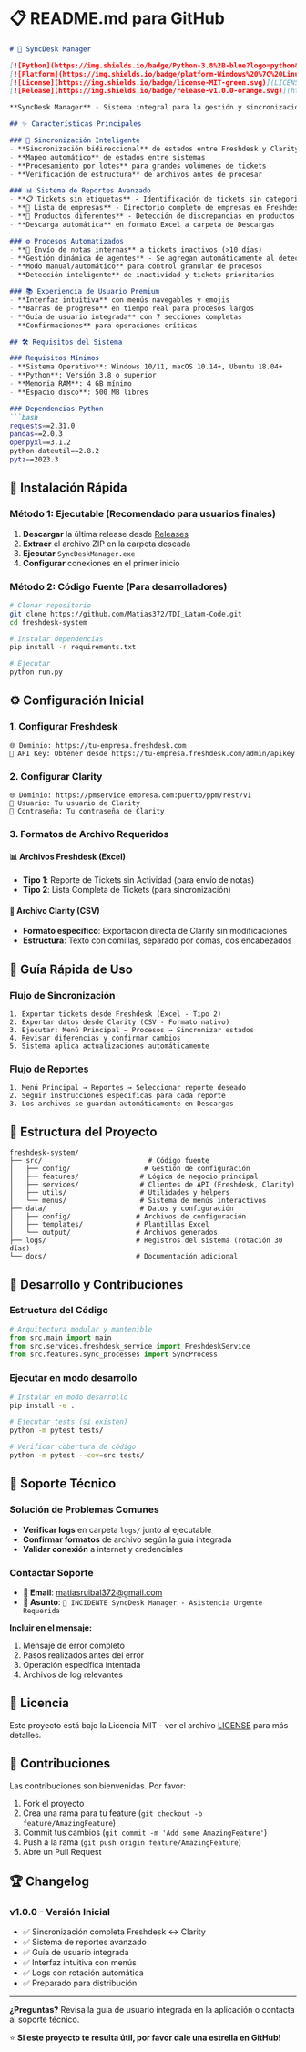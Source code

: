 # 📋 README.md para GitHub

```markdown
# 🚀 SyncDesk Manager

[![Python](https://img.shields.io/badge/Python-3.8%2B-blue?logo=python&logoColor=white)](https://www.python.org/)
[![Platform](https://img.shields.io/badge/platform-Windows%20%7C%20Linux-lightgrey.svg)]()
[![License](https://img.shields.io/badge/license-MIT-green.svg)](LICENSE)
[![Release](https://img.shields.io/badge/release-v1.0.0-orange.svg)](https://github.com/tu-usuario/sync-desk-manager/releases)

**SyncDesk Manager** - Sistema integral para la gestión y sincronización de tickets entre **Freshdesk** y **Clarity**, diseñado para optimizar flujos de trabajo y mantener consistencia entre sistemas.

## ✨ Características Principales

### 🔄 Sincronización Inteligente
- **Sincronización bidireccional** de estados entre Freshdesk y Clarity
- **Mapeo automático** de estados entre sistemas
- **Procesamiento por lotes** para grandes volúmenes de tickets
- **Verificación de estructura** de archivos antes de procesar

### 📊 Sistema de Reportes Avanzado
- **📋 Tickets sin etiquetas** - Identificación de tickets sin categorizar
- **🏢 Lista de empresas** - Directorio completo de empresas en Freshdesk
- **🔄 Productos diferentes** - Detección de discrepancias en productos entre sistemas
- **Descarga automática** en formato Excel a carpeta de Descargas

### ⚙️ Procesos Automatizados
- **📨 Envío de notas internas** a tickets inactivos (>10 días)
- **Gestión dinámica de agentes** - Se agregan automáticamente al detectarlos
- **Modo manual/automático** para control granular de procesos
- **Detección inteligente** de inactividad y tickets prioritarios

### 📚 Experiencia de Usuario Premium
- **Interfaz intuitiva** con menús navegables y emojis
- **Barras de progreso** en tiempo real para procesos largos
- **Guía de usuario integrada** con 7 secciones completas
- **Confirmaciones** para operaciones críticas

## 🛠️ Requisitos del Sistema

### Requisitos Mínimos
- **Sistema Operativo**: Windows 10/11, macOS 10.14+, Ubuntu 18.04+
- **Python**: Versión 3.8 o superior
- **Memoria RAM**: 4 GB mínimo
- **Espacio disco**: 500 MB libres

### Dependencias Python
```bash
requests==2.31.0
pandas==2.0.3
openpyxl==3.1.2
python-dateutil==2.8.2
pytz==2023.3
```

## 🚀 Instalación Rápida

### Método 1: Ejecutable (Recomendado para usuarios finales)
1. **Descargar** la última release desde [Releases](https://github.com/Matias372/TDI_Latam-Code.git/releases)
2. **Extraer** el archivo ZIP en la carpeta deseada
3. **Ejecutar** `SyncDeskManager.exe`
4. **Configurar** conexiones en el primer inicio

### Método 2: Código Fuente (Para desarrolladores)
```bash
# Clonar repositorio
git clone https://github.com/Matias372/TDI_Latam-Code.git
cd freshdesk-system

# Instalar dependencias
pip install -r requirements.txt

# Ejecutar
python run.py
```

## ⚙️ Configuración Inicial

### 1. Configurar Freshdesk
```
🌐 Dominio: https://tu-empresa.freshdesk.com
🔑 API Key: Obtener desde https://tu-empresa.freshdesk.com/admin/apikey
```

### 2. Configurar Clarity
```
🌐 Dominio: https://pmservice.empresa.com:puerto/ppm/rest/v1
👤 Usuario: Tu usuario de Clarity
🔐 Contraseña: Tu contraseña de Clarity
```

### 3. Formatos de Archivo Requeridos

#### 📊 Archivos Freshdesk (Excel)
- **Tipo 1**: Reporte de Tickets sin Actividad (para envío de notas)
- **Tipo 2**: Lista Completa de Tickets (para sincronización)

#### 📄 Archivo Clarity (CSV)
- **Formato específico**: Exportación directa de Clarity sin modificaciones
- **Estructura**: Texto con comillas, separado por comas, dos encabezados

## 🎯 Guía Rápida de Uso

### Flujo de Sincronización
```
1. Exportar tickets desde Freshdesk (Excel - Tipo 2)
2. Exportar datos desde Clarity (CSV - Formato nativo)
3. Ejecutar: Menú Principal → Procesos → Sincronizar estados
4. Revisar diferencias y confirmar cambios
5. Sistema aplica actualizaciones automáticamente
```

### Flujo de Reportes
```
1. Menú Principal → Reportes → Seleccionar reporte deseado
2. Seguir instrucciones específicas para cada reporte
3. Los archivos se guardan automáticamente en Descargas
```

## 📁 Estructura del Proyecto

```
freshdesk-system/
├── src/                          # Código fuente
│   ├── config/                  # Gestión de configuración
│   ├── features/               # Lógica de negocio principal
│   ├── services/               # Clientes de API (Freshdesk, Clarity)
│   ├── utils/                  # Utilidades y helpers
│   └── menus/                  # Sistema de menús interactivos
├── data/                       # Datos y configuración
│   ├── config/                # Archivos de configuración
│   ├── templates/             # Plantillas Excel
│   └── output/                # Archivos generados
├── logs/                      # Registros del sistema (rotación 30 días)
└── docs/                      # Documentación adicional
```

## 🔧 Desarrollo y Contribuciones

### Estructura del Código
```python
# Arquitectura modular y mantenible
from src.main import main
from src.services.freshdesk_service import FreshdeskService
from src.features.sync_processes import SyncProcess
```

### Ejecutar en modo desarrollo
```bash
# Instalar en modo desarrollo
pip install -e .

# Ejecutar tests (si existen)
python -m pytest tests/

# Verificar cobertura de código
python -m pytest --cov=src tests/
```

## 🐛 Soporte Técnico

### Solución de Problemas Comunes
- **Verificar logs** en carpeta `logs/` junto al ejecutable
- **Confirmar formatos** de archivo según la guía integrada
- **Validar conexión** a internet y credenciales

### Contactar Soporte
- **📧 Email**: matiasruibal372@gmail.com
- **📝 Asunto**: `🚨 INCIDENTE SyncDesk Manager - Asistencia Urgente Requerida`

**Incluir en el mensaje:**
1. Mensaje de error completo
2. Pasos realizados antes del error
3. Operación específica intentada
4. Archivos de log relevantes

## 📄 Licencia

Este proyecto está bajo la Licencia MIT - ver el archivo [LICENSE](LICENSE) para más detalles.

## 🤝 Contribuciones

Las contribuciones son bienvenidas. Por favor:

1. Fork el proyecto
2. Crea una rama para tu feature (`git checkout -b feature/AmazingFeature`)
3. Commit tus cambios (`git commit -m 'Add some AmazingFeature'`)
4. Push a la rama (`git push origin feature/AmazingFeature`)
5. Abre un Pull Request

## 🏆 Changelog

### v1.0.0 - Versión Inicial
- ✅ Sincronización completa Freshdesk ↔ Clarity
- ✅ Sistema de reportes avanzado
- ✅ Guía de usuario integrada
- ✅ Interfaz intuitiva con menús
- ✅ Logs con rotación automática
- ✅ Preparado para distribución

---

**¿Preguntas?** Revisa la guía de usuario integrada en la aplicación o contacta al soporte técnico.

⭐ **Si este proyecto te resulta útil, por favor dale una estrella en GitHub!**
```
